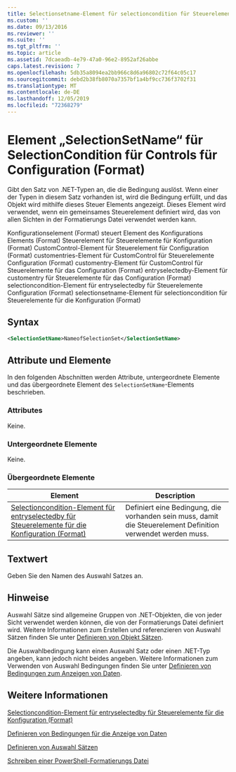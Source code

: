 ```yaml
---
title: Selectionsetname-Element für selectioncondition für Steuerelemente für die Konfiguration (Format) | Microsoft-Dokumentation
ms.custom: ''
ms.date: 09/13/2016
ms.reviewer: ''
ms.suite: ''
ms.tgt_pltfrm: ''
ms.topic: article
ms.assetid: 7dcaeadb-4e79-47a0-96e2-8952af26abbe
caps.latest.revision: 7
ms.openlocfilehash: 5db35a8094ea2bb966c8d6a96802c72f64c05c17
ms.sourcegitcommit: debd2b38fb8070a7357bf1a4bf9cc736f3702f31
ms.translationtype: MT
ms.contentlocale: de-DE
ms.lasthandoff: 12/05/2019
ms.locfileid: "72368279"
---
```

# <a name="selectionsetname-element-for-selectioncondition-for-controls-for-configuration-format"></a>Element „SelectionSetName“ für SelectionCondition für Controls für Configuration (Format)

Gibt den Satz von .NET-Typen an, die die Bedingung auslöst. Wenn einer der Typen in diesem Satz vorhanden ist, wird die Bedingung erfüllt, und das Objekt wird mithilfe dieses Steuer Elements angezeigt. Dieses Element wird verwendet, wenn ein gemeinsames Steuerelement definiert wird, das von allen Sichten in der Formatierungs Datei verwendet werden kann.

Konfigurationselement (Format) steuert Element des Konfigurations Elements (Format) Steuerelement für Steuerelemente für Konfiguration (Format) CustomControl-Element für Steuerelement für Configuration (Format) customentries-Element für CustomControl für Steuerelemente Configuration (Format) customentry-Element für CustomControl für Steuerelemente für das Configuration (Format) entryselectedby-Element für customentry für Steuerelemente für das Configuration (Format) selectioncondition-Element für entryselectedby für Steuerelemente Configuration (Format) selectionsetname-Element für selectioncondition für Steuerelemente für die Konfiguration (Format)

## <a name="syntax"></a>Syntax

```xml
<SelectionSetName>NameofSelectionSet</SelectionSetName>
```

## <a name="attributes-and-elements"></a>Attribute und Elemente

In den folgenden Abschnitten werden Attribute, untergeordnete Elemente und das übergeordnete Element des `SelectionSetName`-Elements beschrieben.

### <a name="attributes"></a>Attributes

Keine.

### <a name="child-elements"></a>Untergeordnete Elemente

Keine.

### <a name="parent-elements"></a>Übergeordnete Elemente

|Element|Description|
|-------------|-----------------|
|[Selectioncondition-Element für entryselectedby für Steuerelemente für die Konfiguration (Format)](./selectioncondition-element-for-entryselectedby-for-controls-for-configuration-format.md)|Definiert eine Bedingung, die vorhanden sein muss, damit die Steuerelement Definition verwendet werden muss.|

## <a name="text-value"></a>Textwert

Geben Sie den Namen des Auswahl Satzes an.

## <a name="remarks"></a>Hinweise

Auswahl Sätze sind allgemeine Gruppen von .NET-Objekten, die von jeder Sicht verwendet werden können, die von der Formatierungs Datei definiert wird. Weitere Informationen zum Erstellen und referenzieren von Auswahl Sätzen finden Sie unter [Definieren von Objekt Sätzen](./defining-selection-sets.md).

Die Auswahlbedingung kann einen Auswahl Satz oder einen .NET-Typ angeben, kann jedoch nicht beides angeben. Weitere Informationen zum Verwenden von Auswahl Bedingungen finden Sie unter [Definieren von Bedingungen zum Anzeigen von Daten](./defining-conditions-for-displaying-data.md).

## <a name="see-also"></a>Weitere Informationen

[Selectioncondition-Element für entryselectedby für Steuerelemente für die Konfiguration (Format)](./selectioncondition-element-for-entryselectedby-for-controls-for-configuration-format.md)

[Definieren von Bedingungen für die Anzeige von Daten](./defining-conditions-for-displaying-data.md)

[Definieren von Auswahl Sätzen](./defining-selection-sets.md)

[Schreiben einer PowerShell-Formatierungs Datei](./writing-a-powershell-formatting-file.md)
